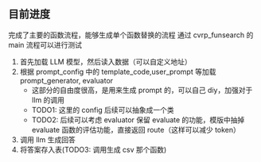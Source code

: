 ## 目前进度

完成了主要的函数流程，能够生成单个函数替换的流程
通过 cvrp_funsearch 的 main 流程可以进行测试

1. 首先加载 LLM 模型，然后读入数据（可以自定义地址）
2. 根据 prompt_config 中的 template_code,user_prompt 等加载 prompt_generator, evaluator
   - 这部分的自由度很高，是用来生成 prompt 的，可以自己 diy，加强对于 llm 的调用
   - TODO1: 这里的 config 后续可以抽象成一个类
   - TODO2: 后续可以考虑 evaluator 保留 evaluate 的功能，模版中抽掉 evaluate 函数的评估功能，直接返回 route（这样可以减少 token）
3. 调用 llm 生成回答
4. 将答案存入表(TODO3: 调用生成 csv 那个函数)
